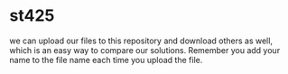 # st425
we can upload our files to this repository and download others as well, which is an easy way to compare our solutions. Remember you add your name to the file name each time you upload the file.
